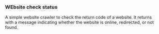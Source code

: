 ### WEbsite check status

A simple website crawler to check the return code of a website. It returns with a message indicating whether the website is online, redirected, or not found.
